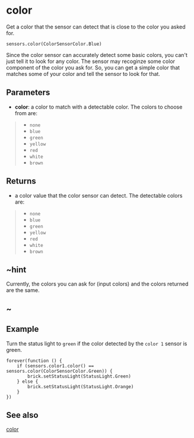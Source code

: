 # color

Get a color that the sensor can detect that is close to the color you asked for.

```sig
sensors.color(ColorSensorColor.Blue)
```

Since the color sensor can accurately detect some basic colors, you can't just tell it to look for any color. The sensor may recoginze some color component of the color you ask for. So, you can get a simple color that matches some of your color and tell the sensor to look for that.

## Parameters

* **color**: a color to match with a detectable color. The colors to choose from are:

>* ``none``
>* ``blue``
>* ``green``
>* ``yellow``
>* ``red``
>* ``white``
>* ``brown``

## Returns

* a color value that the color sensor can detect. The detectable colors are:

>* ``none``
>* ``blue``
>* ``green``
>* ``yellow``
>* ``red``
>* ``white``
>* ``brown``

## ~hint

Currently, the colors you can ask for (input colors) and the colors returned are the same.

## ~

## Example

Turn the status light to ``green`` if the color detected by the ``color 1`` sensor is green.

```blocks
forever(function () {
    if (sensors.color1.color() == sensors.color(ColorSensorColor.Green)) {
        brick.setStatusLight(StatusLight.Green)
    } else {
        brick.setStatusLight(StatusLight.Orange)
    }
})
```

## See also

[color](/reference/sensors/color-sensor/color)